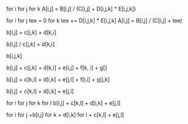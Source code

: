 for i
  for j
    for k
      A[i,j] = B[i,j] / (C[i,j] + D[i,j,k] * E[i,j,k])

for i
  for j
    tee = 0
      for k
        tee += D[i,j,k] * E[i,j,k]
    A[i,j] = B[i,j] / (C[i,j] + tee)


b[i,j] + c[j,k] + d[k,i]

b[i,j] / c[j,k] + d[k,i]

b[i,j,k]


b[i,j] + c[j,k] + d[k,i] + e[i,j] + f[k, i] + g[]

b[i,j] + c[k,l] + d[i,k] + e[j,l] + f[i,l] + g[j,k]

b[i,j] + c[k,l] + d[i,k] + e[j,l]

for i
  for j
    for k
      for l
        b[i,j] + c[k,l] + d[i,k] + e[j,l]



for i
  for j
  +b[i,j] 
    for k
     + d[i,k]
      for l
        + c[k,l] + e[j,l]
        